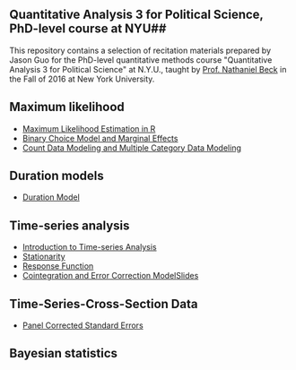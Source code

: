 ## Quantitative Analysis 3 for Political Science, PhD-level course at NYU##

This repository contains a selection of recitation materials prepared by Jason Guo for the PhD-level quantitative methods course "Quantitative Analysis 3 for Political Science" at N.Y.U., taught by [Prof. Nathaniel Beck](http://politics.as.nyu.edu/object/nathanielbeck) in the Fall of 2016 at New York University.

## Maximum likelihood ##

- [Maximum Likelihood Estimation in R](w1/week1.R)
- [Binary Choice Model and Marginal Effects](w2/week2.R)
- [Count Data Modeling and Multiple Category Data Modeling](w3/week3.R)

## Duration models ##
- [Duration Model](w4/week4.R)

## Time-series analysis ##
- [Introduction to Time-series Analysis](w5/week5.R)
- [Stationarity](w6/stationary_time_series.R)
- [Response Function](w6/response_functions_ADL.R)
- [Cointegration and Error Correction Model](w6/cointegration_ecm.R)[Slides](w6/w6.pdf)

## Time-Series-Cross-Section Data
- [Panel Corrected Standard Errors](w7/w7.R)

## Bayesian statistics ##

